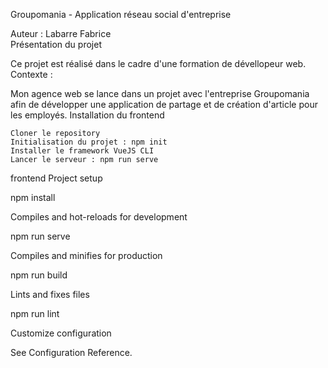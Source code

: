 Groupomania - Application réseau social d'entreprise

Auteur : Labarre Fabrice	
Présentation du projet

Ce projet est réalisé dans le cadre d'une formation de dévellopeur web.
Contexte :

Mon agence web se lance dans un projet avec l'entreprise Groupomania afin de développer une application de partage et de création d'article pour les employés.
Installation du frontend

    Cloner le repository
    Initialisation du projet : npm init
    Installer le framework VueJS CLI
    Lancer le serveur : npm run serve

frontend
Project setup

npm install

Compiles and hot-reloads for development

npm run serve

Compiles and minifies for production

npm run build

Lints and fixes files

npm run lint

Customize configuration

See Configuration Reference.